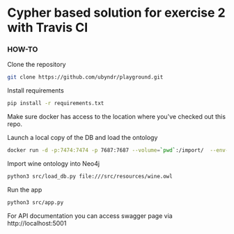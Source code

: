 # Cypher based solution for exercise 2 with Travis CI

### HOW-TO

Clone the repository
```sh
git clone https://github.com/ubyndr/playground.git
```
Install requirements
```sh
pip install -r requirements.txt
```
Make sure docker has access to the location where you've checked out this repo.

Launch a local copy of the DB and load the ontology
```sh
docker run -d -p:7474:7474 -p 7687:7687 --volume=`pwd`:/import/  --env-file ./src/resources/env.list matentzn/vfb-prod
```
Import wine ontology into Neo4j
```sh
python3 src/load_db.py file:///src/resources/wine.owl
```
Run the app
```sh
python3 src/app.py
```

For API documentation you can access swagger page via http://localhost:5001
